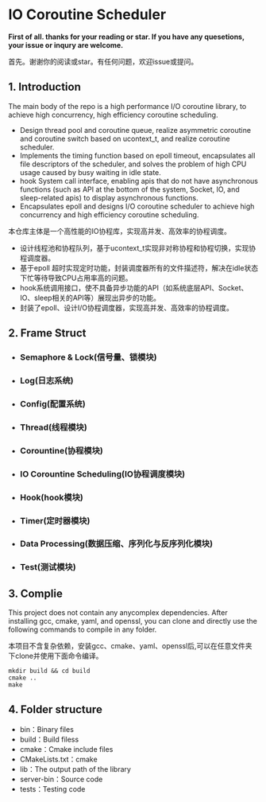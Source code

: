 # IO Coroutine Scheduler

**First of all. thanks for your reading or star. If you have any quesetions, your issue or inqury are welcome.**

首先。谢谢你的阅读或star。有任何问题，欢迎issue或提问。

## 1. Introduction

The main body of the repo is a high performance I/O coroutine library, to achieve high concurrency, high efficiency coroutine scheduling.

- Design thread pool and coroutine queue, realize asymmetric coroutine and coroutine switch based on ucontext_t, and realize coroutine scheduler.
- Implements the timing function based on epoll timeout, encapsulates all file descriptors of the scheduler, and solves the problem of high CPU usage caused by busy waiting in idle state.
- hook System call interface, enabling apis that do not have asynchronous functions (such as API at the bottom of the system, Socket, IO, and sleep-related apis) to display asynchronous functions.
- Encapsulates epoll and designs I/O coroutine scheduler to achieve high concurrency and high efficiency coroutine scheduling.

本仓库主体是一个高性能的IO协程库，实现高并发、高效率的协程调度。

- 设计线程池和协程队列，基于ucontext_t实现非对称协程和协程切换，实现协程调度器。
- 基于epoll 超时实现定时功能，封装调度器所有的文件描述符，解决在idle状态下忙等待导致CPU占用率高的问题。
- hook系统调用接口，使不具备异步功能的API（如系统底层API、Socket、IO、sleep相关的API等）展现出异步的功能。
- 封装了epoll、设计I/O协程调度器，实现高并发、高效率的协程调度。

## 2. Frame Struct

- ### Semaphore & Lock(信号量、锁模块)
- ### Log(日志系统)
- ### Config(配置系统)
- ### Thread(线程模块)
- ### Corountine(协程模块)
- ### IO Corountine Scheduling(IO协程调度模块)
- ### Hook(hook模块)
- ### Timer(定时器模块)
- ### Data Processing(数据压缩、序列化与反序列化模块)
- ### Test(测试模块)

## 3. Complie

This project does not contain any anycomplex dependencies. After installing gcc, cmake, yaml, and openssl, you can clone and directly use the following commands to compile in any folder.

本项目不含复杂依赖，安装gcc、cmake、yaml、openssl后,可以在任意文件夹下clone并使用下面命令编译。

```
mkdir build && cd build
cmake ..
make
```

## 4. Folder structure

+ bin：Binary files
+ build：Build filess
+ cmake：Cmake include files
+ CMakeLists.txt：cmake
+ lib：The output path of the library
+ server-bin：Source code
+ tests：Testing code
